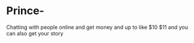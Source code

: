 # Prince-
Chatting with people online and get money and up to like $10 $11 and you can also get your story
